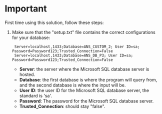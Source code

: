 # Important

First time using this solution, follow these steps:

1. Make sure that the "setup.txt" file contains the correct configurations for your database:
    
        Server=localhost,1433;Database=ANS_CUSTOM_2; User ID=sa; Password=Password123;Trusted_Connection=False
        Server=localhost,1433;Database=ANS_DB_P3; User ID=sa; Password=Password123;Trusted_Connection=False

    - **Server**: the server where the Microsoft SQL database server is hosted.
    - **Database**: the first database is where the program will query from, and the second database is where the input will be.
    - **User ID**: the user ID for the Microsoft SQL database server, the standard is 'sa'.
    - **Password**: The password for the Microsoft SQL database server.
    - **Trusted_Connection**: should stay "false".